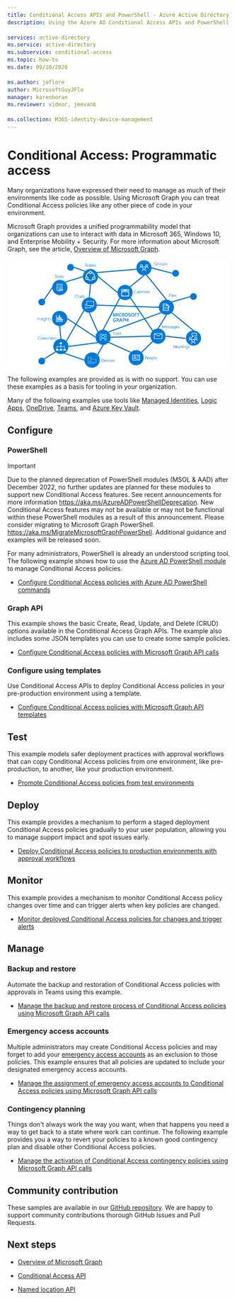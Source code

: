 ```yaml
---
title: Conditional Access APIs and PowerShell - Azure Active Directory
description: Using the Azure AD Conditional Access APIs and PowerShell to manage policies like code

services: active-directory
ms.service: active-directory
ms.subservice: conditional-access
ms.topic: how-to
ms.date: 09/10/2020

ms.author: joflore
author: MicrosoftGuyJFlo
manager: karenhoran
ms.reviewer: videor, jeevanb

ms.collection: M365-identity-device-management
---
```

# Conditional Access: Programmatic access

Many organizations have expressed their need to manage as much of their environments like code as possible. Using Microsoft Graph you can treat Conditional Access policies like any other piece of code in your environment.

Microsoft Graph provides a unified programmability model that organizations can use to interact with data in Microsoft 365, Windows 10, and Enterprise Mobility + Security. For more information about Microsoft Graph, see the article, [Overview of Microsoft Graph](/graph/overview).

![An image showing the primary resources and relationships that are part of the graph](./media/howto-conditional-access-apis/microsoft-graph.png)

The following examples are provided as is with no support. You can use these examples as a basis for tooling in your organization. 

Many of the following examples use tools like [Managed Identities](../managed-identities-azure-resources/overview.md), [Logic Apps](../../logic-apps/logic-apps-overview.md), [OneDrive](https://www.microsoft.com/microsoft-365/onedrive/online-cloud-storage), [Teams](https://www.microsoft.com/microsoft-365/microsoft-teams/group-chat-software/), and [Azure Key Vault](../../key-vault/general/overview.md).

## Configure

### PowerShell

> [!IMPORTANT]
> Due to the planned deprecation of PowerShell modules (MSOL & AAD) after December 2022, no further updates are planned for these modules to support new Conditional Access features. See recent announcements for more information https://aka.ms/AzureADPowerShellDeprecation. New Conditional Access features may not be available or may not be functional within these PowerShell modules as a result of this announcement. Please consider migrating to Microsoft Graph PowerShell. https://aka.ms/MigrateMicrosoftGraphPowerShell.  Additional guidance and examples will be released soon.

For many administrators, PowerShell is already an understood scripting tool. The following example shows how to use the [Azure AD PowerShell module](https://www.powershellgallery.com/packages/AzureAD) to manage Conditional Access policies.

- [Configure Conditional Access policies with Azure AD PowerShell commands](https://github.com/Azure-Samples/azure-ad-conditional-access-apis/tree/main/01-configure/powershell)

### Graph API

This example shows the basic Create, Read, Update, and Delete (CRUD) options available in the Conditional Access Graph APIs. The example also includes some JSON templates you can use to create some sample policies.

- [Configure Conditional Access policies with Microsoft Graph API calls](https://github.com/Azure-Samples/azure-ad-conditional-access-apis/tree/main/01-configure/graphapi)

### Configure using templates

Use Conditional Access APIs to deploy Conditional Access policies in your pre-production environment using a template.

- [Configure Conditional Access policies with Microsoft Graph API templates](https://github.com/Azure-Samples/azure-ad-conditional-access-apis/tree/main/01-configure/templates)

## Test

This example models safer deployment practices with approval workflows that can copy Conditional Access policies from one environment, like pre-production, to another, like your production environment.

- [Promote Conditional Access policies from test environments](https://github.com/Azure-Samples/azure-ad-conditional-access-apis/tree/main/02-test)

## Deploy

This example provides a mechanism to perform a staged deployment Conditional Access policies gradually to your user population, allowing you to manage support impact and spot issues early.

- [Deploy Conditional Access policies to production environments with approval workflows](https://github.com/Azure-Samples/azure-ad-conditional-access-apis/tree/main/03-deploy)

## Monitor

This example provides a mechanism to monitor Conditional Access policy changes over time and can trigger alerts when key policies are changed.

- [Monitor deployed Conditional Access policies for changes and trigger alerts](https://github.com/Azure-Samples/azure-ad-conditional-access-apis/tree/main/04-monitor)

## Manage

### Backup and restore

Automate the backup and restoration of Conditional Access policies with approvals in Teams using this example.

- [Manage the backup and restore process of Conditional Access policies using Microsoft Graph API calls](https://github.com/Azure-Samples/azure-ad-conditional-access-apis/tree/main/05-manage/01-backup-restore)

### Emergency access accounts

Multiple administrators may create Conditional Access policies and may forget to add your [emergency access accounts](../roles/security-emergency-access.md) as an exclusion to those policies. This example ensures that all policies are updated to include your designated emergency access accounts.

- [Manage the assignment of emergency access accounts to Conditional Access policies using Microsoft Graph API calls](https://github.com/Azure-Samples/azure-ad-conditional-access-apis/tree/main/05-manage/02-emergency-access)

### Contingency planning

Things don't always work the way you want, when that happens you need a way to get back to a state where work can continue. The following example provides you a way to revert your policies to a known good contingency plan and disable other Conditional Access policies.

- [Manage the activation of Conditional Access contingency policies using Microsoft Graph API calls](https://github.com/Azure-Samples/azure-ad-conditional-access-apis/tree/main/05-manage/03-contingency)

## Community contribution

These samples are available in our [GitHub repository](https://github.com/Azure-Samples/azure-ad-conditional-access-apis). We are happy to support community contributions thorough GitHub Issues and Pull Requests.

## Next steps

- [Overview of Microsoft Graph](/graph/overview)

- [Conditional Access API](/graph/api/resources/conditionalaccesspolicy)

- [Named location API](/graph/api/resources/namedlocation)
